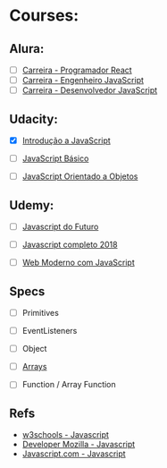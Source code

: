 # Courses:

## Alura:
- [ ] [Carreira - Programador React](https://www.alura.com.br/carreira-programador-react)
- [ ] [Carreira - Engenheiro JavaScript](https://www.alura.com.br/carreira-engenheiro-javascript)
- [ ] [Carreira - Desenvolvedor JavaScript](https://www.alura.com.br/carreira-desenvolvedor-javascript)

## Udacity:
- [x] [Introdução a JavaScript](https://br.udacity.com/course/intro-to-javascript--ud803)
- [ ] [JavaScript Básico](https://br.udacity.com/course/javascript-basics--ud804)
- [ ] [JavaScript Orientado a Objetos](https://br.udacity.com/course/object-oriented-javascript--ud015)


## Udemy:
- [ ] [Javascript do Futuro](https://www.udemy.com/curso-javascript-do-futuro/learn/v4/overview)
- [ ] [Javascript completo 2018](https://www.udemy.com/javascript-completo-2018-do-iniciante-ao-mestre/learn/v4/overview)
- [ ] [Web Moderno com JavaScript](https://www.udemy.com/curso-web/learn/v4/overview)



## Specs
- [ ] Primitives
- [ ] EventListeners
- [ ] Object
- [ ] [Arrays](https://developer.mozilla.org/pt-BR/docs/Web/JavaScript/Reference/Global_Objects/Array)
- [ ] Function / Array Function
 
 
 
 ## Refs
 - [w3schools - Javascript](https://www.w3schools.com/js/default.asp)
 - [Developer Mozilla - Javascript](https://developer.mozilla.org/en-US/docs/Web/JavaScript)
 - [Javascript.com - Javascript](https://www.javascript.com/)
